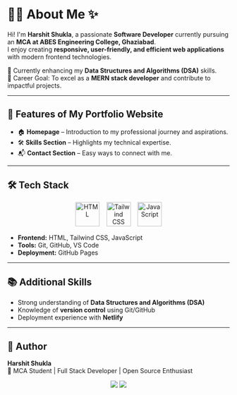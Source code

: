 # 👨‍💻 About Me ✨  

Hi! I'm **Harshit Shukla**, a passionate **Software Developer** currently pursuing an **MCA at ABES Engineering College, Ghaziabad**.  
I enjoy creating **responsive, user-friendly, and efficient web applications** with modern frontend technologies.  

🌱 Currently enhancing my **Data Structures and Algorithms (DSA)** skills.  
🎯 Career Goal: To excel as a **MERN stack developer** and contribute to impactful projects.  

---

## 🚀 Features of My Portfolio Website  
- 🏠 **Homepage** – Introduction to my professional journey and aspirations.  
- 🛠️ **Skills Section** – Highlights my technical expertise.  
- 📬 **Contact Section** – Easy ways to connect with me.  

---

## 🛠️ Tech Stack  

<p align="center">
  <img src="https://cdn.worldvectorlogo.com/logos/html-1.svg" alt="HTML" width="55" height="55"/> &nbsp;&nbsp;
  <img src="https://cdn.worldvectorlogo.com/logos/tailwindcss.svg" alt="Tailwind CSS" width="55" height="55"/> &nbsp;&nbsp;
  <img src="https://cdn.worldvectorlogo.com/logos/javascript-1.svg" alt="JavaScript" width="55" height="55"/>  
</p>  

- **Frontend:** HTML, Tailwind CSS, JavaScript  
- **Tools:** Git, GitHub, VS Code  
- **Deployment:** GitHub Pages  

---

## 📚 Additional Skills  
- Strong understanding of **Data Structures and Algorithms (DSA)**  
- Knowledge of **version control** using Git/GitHub  
- Deployment experience with **Netlify**  

---

## 🔗 Author  

**Harshit Shukla**  
📍 MCA Student | Full Stack Developer | Open Source Enthusiast  

<p align="center">
  <a href="https://github.com/hars123"><img src="https://img.shields.io/badge/GitHub-000?style=for-the-badge&logo=github&logoColor=white"/></a>
  <a href="[https://linkedin.com](https://www.linkedin.com/in/harshit1231/)"><img src="https://img.shields.io/badge/LinkedIn-0077b5?style=for-the-badge&logo=linkedin&logoColor=white"/></a>
</p>  
